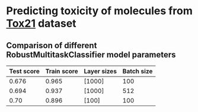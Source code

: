 # Predicting toxicity of molecules from [Tox21](https://tripod.nih.gov/tox/) dataset

## Comparison of different RobustMultitaskClassifier model parameters

| Test score  | Train score  | Layer sizes  |  Batch size |
|---|---|---|---|
|  0.676 |  0.965 |  [1000] |  100 |
| 0.694  |  0.937 |  [1000] |  512 |
|  0.70 |  0.896 |  [100] |  100 |
